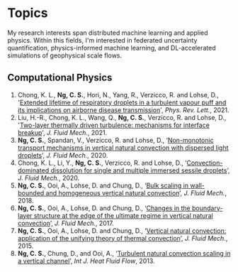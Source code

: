 # Topics

My research interests span distributed machine learning and applied physics. Within this fields, I'm interested in federated uncertainty quantification, physics-informed machine learning, and DL-accelerated simulations of geophysical scale flows.

## Computational Physics
1. Chong, K. L., __Ng, C. S.__, Hori, N., Yang, R., Verzicco, R. and Lohse, D., '[Extended lifetime of respiratory droplets in a turbulent vapour puff and its implications on airborne disease transmission](https://doi.org/10.1103/PhysRevLett.126.034502)', _Phys. Rev. Lett._, 2021.
2. Liu, H.-R., Chong, K. L., Wang, Q., __Ng, C. S.__, Verzicco, R. and Lohse, D., '[Two-layer thermally driven turbulence: mechanisms for interface breakup](https://doi.org/10.1017/jfm.2021.14)', _J. Fluid Mech._, 2021.
2. __Ng, C. S.__, Spandan, V., Verzicco, R. and Lohse, D., 
‘[Non-monotonic transport mechanisms in vertical natural convection with dispersed light droplets](https://doi.org/10.1017/jfm.2020.506)’, _J. Fluid Mech._, 2020.
3. Chong, K. L., Li, Y., __Ng, C. S.__, Verzicco, R. and Lohse, D., ‘[Convection-dominated dissolution for single and multiple immersed sessile droplets](https://doi.org/10.1017/jfm.2020.175)’, _J. Fluid Mech._, 2020.
4. __Ng, C. S.__, Ooi, A., Lohse, D. and Chung, D., ‘[Bulk scaling in wall-bounded and homogeneous vertical natural convection](https://arxiv.org/abs/1806.08341)’, _J. Fluid Mech._, 2018.
5. __Ng, C. S.__, Ooi, A., Lohse, D. and Chung, D., ‘[Changes in the boundary-layer structure at the edge of the ultimate regime in vertical natural convection](https://arxiv.org/abs/1806.08326)’, _J. Fluid Mech._, 2017.
6. __Ng, C. S.__, Ooi, A., Lohse, D. and Chung, D., ‘[Vertical natural convection: application of the unifying theory of thermal convection](https://arxiv.org/abs/1806.07698)’, _J. Fluid Mech._, 2015.
7. __Ng, C. S.__, Chung, D., and Ooi, A., ‘[Turbulent natural convection scaling in a vertical channel](https://doi.org/10.1016/j.ijheatfluidflow.2013.08.011)’, _Int J. Heat Fluid Flow_, 2013.